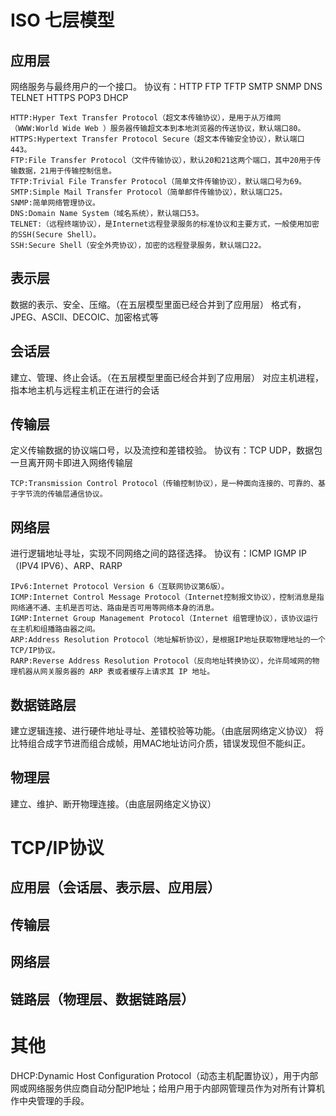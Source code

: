 # ISO 七层模型
##  应用层
网络服务与最终用户的一个接口。
协议有：HTTP FTP TFTP SMTP SNMP DNS TELNET HTTPS POP3 DHCP
```
HTTP:Hyper Text Transfer Protocol（超文本传输协议），是用于从万维网（WWW:World Wide Web ）服务器传输超文本到本地浏览器的传送协议，默认端口80。
HTTPS:Hypertext Transfer Protocol Secure（超文本传输安全协议），默认端口443。
FTP:File Transfer Protocol（文件传输协议），默认20和21这两个端口，其中20用于传输数据，21用于传输控制信息。
TFTP:Trivial File Transfer Protocol（简单文件传输协议），默认端口号为69。
SMTP:Simple Mail Transfer Protocol（简单邮件传输协议），默认端口25。
SNMP:简单网络管理协议。
DNS:Domain Name System（域名系统），默认端口53。
TELNET:（远程终端协议），是Internet远程登录服务的标准协议和主要方式，一般使用加密的SSH(Secure Shell）。
SSH:Secure Shell（安全外壳协议），加密的远程登录服务，默认端口22。
```
##  表示层
数据的表示、安全、压缩。（在五层模型里面已经合并到了应用层）
格式有，JPEG、ASCll、DECOIC、加密格式等
##  会话层
建立、管理、终止会话。（在五层模型里面已经合并到了应用层）
对应主机进程，指本地主机与远程主机正在进行的会话
##  传输层
定义传输数据的协议端口号，以及流控和差错校验。
协议有：TCP UDP，数据包一旦离开网卡即进入网络传输层
```
TCP:Transmission Control Protocol（传输控制协议），是一种面向连接的、可靠的、基于字节流的传输层通信协议。
```
##  网络层
进行逻辑地址寻址，实现不同网络之间的路径选择。
协议有：ICMP IGMP IP（IPV4 IPV6）、ARP、RARP
```
IPv6:Internet Protocol Version 6（互联网协议第6版）。
ICMP:Internet Control Message Protocol（Internet控制报文协议），控制消息是指网络通不通、主机是否可达、路由是否可用等网络本身的消息。
IGMP:Internet Group Management Protocol（Internet 组管理协议），该协议运行在主机和组播路由器之间。
ARP:Address Resolution Protocol（地址解析协议），是根据IP地址获取物理地址的一个TCP/IP协议。
RARP:Reverse Address Resolution Protocol（反向地址转换协议），允许局域网的物理机器从网关服务器的 ARP 表或者缓存上请求其 IP 地址。
```
##  数据链路层
建立逻辑连接、进行硬件地址寻址、差错校验等功能。（由底层网络定义协议）
将比特组合成字节进而组合成帧，用MAC地址访问介质，错误发现但不能纠正。
##  物理层
建立、维护、断开物理连接。（由底层网络定义协议）

# TCP/IP协议
##  应用层（会话层、表示层、应用层）
##  传输层
##  网络层
##  链路层（物理层、数据链路层）

# 其他
DHCP:Dynamic Host Configuration Protocol（动态主机配置协议），用于内部网或网络服务供应商自动分配IP地址；给用户用于内部网管理员作为对所有计算机作中央管理的手段。